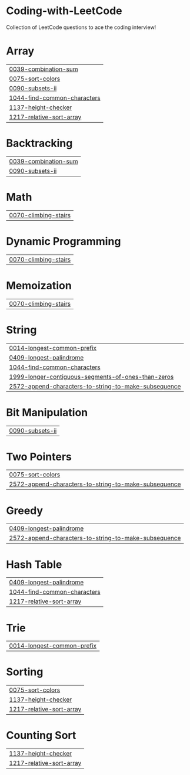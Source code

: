 # Coding-with-LeetCode
Collection of LeetCode questions to ace the coding interview!


# Array
|  |
| ------- |
| [0039-combination-sum](https://github.com/ankur-verma30/Coding-with-LeetCode/tree/master/0039-combination-sum) |
| [0075-sort-colors](https://github.com/ankur-verma30/Coding-with-LeetCode/tree/master/0075-sort-colors) |
| [0090-subsets-ii](https://github.com/ankur-verma30/Coding-with-LeetCode/tree/master/0090-subsets-ii) |
| [1044-find-common-characters](https://github.com/ankur-verma30/Coding-with-LeetCode/tree/master/1044-find-common-characters) |
| [1137-height-checker](https://github.com/ankur-verma30/Coding-with-LeetCode/tree/master/1137-height-checker) |
| [1217-relative-sort-array](https://github.com/ankur-verma30/Coding-with-LeetCode/tree/master/1217-relative-sort-array) |
# Backtracking
|  |
| ------- |
| [0039-combination-sum](https://github.com/ankur-verma30/Coding-with-LeetCode/tree/master/0039-combination-sum) |
| [0090-subsets-ii](https://github.com/ankur-verma30/Coding-with-LeetCode/tree/master/0090-subsets-ii) |
# Math
|  |
| ------- |
| [0070-climbing-stairs](https://github.com/ankur-verma30/Coding-with-LeetCode/tree/master/0070-climbing-stairs) |
# Dynamic Programming
|  |
| ------- |
| [0070-climbing-stairs](https://github.com/ankur-verma30/Coding-with-LeetCode/tree/master/0070-climbing-stairs) |
# Memoization
|  |
| ------- |
| [0070-climbing-stairs](https://github.com/ankur-verma30/Coding-with-LeetCode/tree/master/0070-climbing-stairs) |
# String
|  |
| ------- |
| [0014-longest-common-prefix](https://github.com/ankur-verma30/Coding-with-LeetCode/tree/master/0014-longest-common-prefix) |
| [0409-longest-palindrome](https://github.com/ankur-verma30/Coding-with-LeetCode/tree/master/0409-longest-palindrome) |
| [1044-find-common-characters](https://github.com/ankur-verma30/Coding-with-LeetCode/tree/master/1044-find-common-characters) |
| [1999-longer-contiguous-segments-of-ones-than-zeros](https://github.com/ankur-verma30/Coding-with-LeetCode/tree/master/1999-longer-contiguous-segments-of-ones-than-zeros) |
| [2572-append-characters-to-string-to-make-subsequence](https://github.com/ankur-verma30/Coding-with-LeetCode/tree/master/2572-append-characters-to-string-to-make-subsequence) |
# Bit Manipulation
|  |
| ------- |
| [0090-subsets-ii](https://github.com/ankur-verma30/Coding-with-LeetCode/tree/master/0090-subsets-ii) |
# Two Pointers
|  |
| ------- |
| [0075-sort-colors](https://github.com/ankur-verma30/Coding-with-LeetCode/tree/master/0075-sort-colors) |
| [2572-append-characters-to-string-to-make-subsequence](https://github.com/ankur-verma30/Coding-with-LeetCode/tree/master/2572-append-characters-to-string-to-make-subsequence) |
# Greedy
|  |
| ------- |
| [0409-longest-palindrome](https://github.com/ankur-verma30/Coding-with-LeetCode/tree/master/0409-longest-palindrome) |
| [2572-append-characters-to-string-to-make-subsequence](https://github.com/ankur-verma30/Coding-with-LeetCode/tree/master/2572-append-characters-to-string-to-make-subsequence) |
# Hash Table
|  |
| ------- |
| [0409-longest-palindrome](https://github.com/ankur-verma30/Coding-with-LeetCode/tree/master/0409-longest-palindrome) |
| [1044-find-common-characters](https://github.com/ankur-verma30/Coding-with-LeetCode/tree/master/1044-find-common-characters) |
| [1217-relative-sort-array](https://github.com/ankur-verma30/Coding-with-LeetCode/tree/master/1217-relative-sort-array) |
# Trie
|  |
| ------- |
| [0014-longest-common-prefix](https://github.com/ankur-verma30/Coding-with-LeetCode/tree/master/0014-longest-common-prefix) |
# Sorting
|  |
| ------- |
| [0075-sort-colors](https://github.com/ankur-verma30/Coding-with-LeetCode/tree/master/0075-sort-colors) |
| [1137-height-checker](https://github.com/ankur-verma30/Coding-with-LeetCode/tree/master/1137-height-checker) |
| [1217-relative-sort-array](https://github.com/ankur-verma30/Coding-with-LeetCode/tree/master/1217-relative-sort-array) |
# Counting Sort
|  |
| ------- |
| [1137-height-checker](https://github.com/ankur-verma30/Coding-with-LeetCode/tree/master/1137-height-checker) |
| [1217-relative-sort-array](https://github.com/ankur-verma30/Coding-with-LeetCode/tree/master/1217-relative-sort-array) |